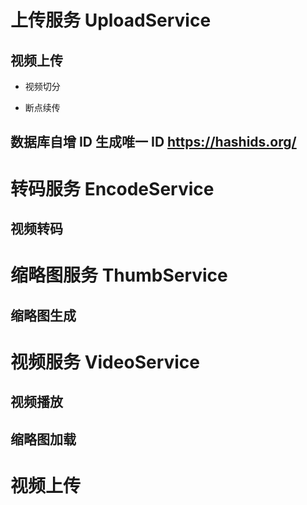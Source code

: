 # 上传服务 UploadService

## 视频上传

- 视频切分

- 断点续传

## 数据库自增 ID 生成唯一 ID https://hashids.org/

# 转码服务 EncodeService

## 视频转码

# 缩略图服务 ThumbService

## 缩略图生成

# 视频服务 VideoService

## 视频播放

## 缩略图加载

# 视频上传
